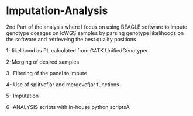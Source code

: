 # Imputation-Analysis

2nd Part of the analysis where I focus on using BEAGLE software to impute genotype dosages on lcWGS samples
by parsing genotype likelihoods on the software and retrieveing the best quality positions

1- likelihood as PL calculated from GATK UnifiedGenotyper 

2-Merging of desired samples

3- Filtering of the panel to impute

4-  Use of splitvcfjar and mergevcfjar functions

5- Imputation

6 -ANALYSIS scripts with in-house python scriptsA
